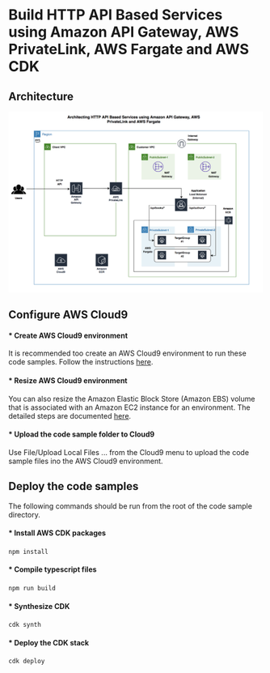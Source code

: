 # Build HTTP API Based Services using Amazon API Gateway, AWS PrivateLink, AWS Fargate and AWS CDK

## Architecture
<img width="1042" alt="architecture-screenshot" src="images/Architecture.png">

## Configure AWS Cloud9

####  * Create AWS Cloud9 environment
It is recommended too create an AWS Cloud9 environment to run these code samples. Follow the instructions [here](https://docs.aws.amazon.com/cloud9/latest/user-guide/create-environment-main.html).

####  * Resize AWS Cloud9 environment

You can also resize the Amazon Elastic Block Store (Amazon EBS) volume that is associated with an Amazon EC2 instance for an environment. The detailed steps are documented [here](https://docs.aws.amazon.com/cloud9/latest/user-guide/move-environment.html#move-environment-resize).

####  * Upload the code sample folder to Cloud9

Use File/Upload Local Files ... from the Cloud9 menu to upload the code sample files ino the AWS Cloud9 environment.

## Deploy the code samples
The following commands should be run from the root of the code sample directory.

####  * Install AWS CDK packages

`npm install`

####  * Compile typescript files

`npm run build`

####  * Synthesize CDK

`cdk synth`

####  * Deploy the CDK stack

`cdk deploy`
